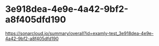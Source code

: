 # 3e918dea-4e9e-4a42-9bf2-a8f405dfd190
https://sonarcloud.io/summary/overall?id=examly-test_3e918dea-4e9e-4a42-9bf2-a8f405dfd190
